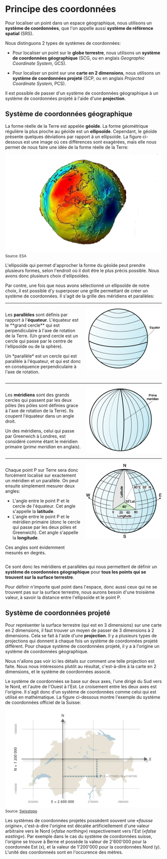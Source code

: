 # Principe des coordonnées

Pour localiser un point dans un espace géographique, nous utilisons un **système de coordonnées**, que l'on appelle aussi **système de référence spatial** (SRS).

Nous distinguons 2 types de systèmes de coordonnées:

- Pour localiser un point sur le **globe terrestre**, nous utilisons un **système de coordonnées géographique** (SCG, ou en anglais *Geographic Coordinate System*, GCS).

- Pour localiser un point sur une **carte en 2 dimensions**, nous utilisons un **système de coordonnées projeté** (SCP, ou en anglais *Projected Coordinate System*, PCS).

Il est possible de passer d'un système de coordonnées géographique à un système de coordonnées projeté à l'aide d'une **projection**.


## Système de coordonnées géographique

La forme réelle de la Terre est appelée **géoïde**. La forme géométrique régulière la plus proche au géoïde est un **ellipsoïde**. Cependant, le géoïde présente quelques déviations par rapport à un ellipsoïde. La figure ci-dessous est une image où ces différences sont exagérées, mais elle nous permet de nous faire une idée de la forme réelle de la Terre:

![Géoïde](assets/geoide_transp.png)  
<small>Source: ESA</small>

L'ellipsoïde qui permet d'approcher la forme du géoïde peut prendre plusieurs formes, selon l'endroit où il doit être le plus précis possible. Nous avons donc plusieurs choix d'ellipsoïdes.

Par contre, une fois que nous avons sélectionné un ellipsoïde de notre choix, il est possible d'y superposer une grille permettant de créer un système de coordonnées. Il s'agit de la grille des méridiens et parallèles:

---

<div style="display: flex;">
  <div style="flex: 1;">
    <p>Les <b>parallèles</b> sont définis par rapport à l'<b>équateur</b>. L'équateur est le **grand cercle** qui est perpendiculaire à l'axe de rotation de la Terre. (Un grand cercle est un cercle qui passe par le centre de l'ellipsoïde ou de la sphère).</p>
    <p>Un *parallèle* est un cercle qui est parallèle à l'équateur, et qui est donc en conséquence perpendiculaire à l'axe de rotation.</p>
  </div>
  <div style="flex: 1; padding-left: 15px;">
    <img src="assets/latitude.png">
  </div>
</div>

<hr />

<div style="display: flex;">
  <div style="flex: 1;">
    <p>Les <b>méridiens</b> sont des grands cercles qui passent par les deux pôles (les pôles sont définies grace à l'axe de rotation de la Terre). Ils coupent l'équateur dans un angle droit.</p>
    <p>Un des méridiens, celui qui passe par Greenwich à Londres, est considéré comme étant le méridien primaire (<i>prime meridian</i> en anglais).</p>
  </div>
  <div style="flex: 1; padding-left: 15px;">
    <img src="assets/longitude.png">
  </div>
</div>

<hr/>

<div style="display: flex;">
  <div style="flex: 1;">
    <p>Chaque point P sur Terre sera donc forcément localisé sur exactement un méridien et un parallèle. On peut ensuite simplement mesurer deux angles:</p>
    <ul>
        <li>L'angle entre le point P et le cercle de l'équateur. Cet angle s'appelle la <b>latitude</b>.</li>
        <li>L'angle entre le point P et le méridien primaire (donc le cercle qui passe par les deux pôles et Greenwich). Cet angle s'appelle la <b>longitude</b>.
    </ul>
    <p>Ces angles sont évidemment mesurés en degrés.</p>
  </div>
  <div style="flex: 1; padding-left: 15px;">
    <img src="assets/lat_long.gif">
  </div>
</div>

Ce sont donc les méridiens et parallèles qui nous permettent de définir un **système de coordonnées géographique** pour **tous les points qui se trouvent sur la surface terrestre**.

Pour définir n'importe quel point dans l'espace, donc aussi ceux qui ne se trouvent pas sur la surface terrestre, nous aurons besoin d'une troisième valeur, à savoir la distance entre l'ellipsoïde et le point P.


## Système de coordonnées projeté

Pour représenter la surface terrestre (qui est en 3 dimensions) sur une carte en 2 dimensions, il faut trouver un moyen de passer de 3 dimensions à 2 dimensions. Cela se fait à l'aide d'une **projection**. Il y a plusieurs types de projections qui donnent à chaque fois un système de coordonnées projeté différent. Pour chaque système de coordonnées projeté, il y a à l'origine un système de coordonnées géographique.

Nous n'allons pas voir ici les détails sur comment une telle projection est faite. Nous nous intéressons plutôt au résultat, c'est-à-dire à la carte en 2 dimensions, et le système de coordonnées associé.

Le système de coordonnées se base sur deux axes, l'une dirigé du Sud vers le Nord, et l'autre de l'Ouest à l'Est. Le croisement entre les deux axes est l'origine. Il s'agit donc d'un système de coordonnées comme celui qui est utilisé en mathématique. La figure ci-dessous montre l'exemple du système de coordonnées officiel de la Suisse:

![](assets/scp_ch_ti.png)  
<small>Source: <a href="https://www.swisstopo.admin.ch/fr/connaissances-faits/mensuration-geodesie/coordonnees.html">Swisstopo</a></small>

Les systèmes de coordonnées projetés possèdent souvent une *«fausse origine»*, c'est-à-dire l'origine est décalée artificiellement d'une valeur arbitraire vers le Nord (*«false northing»*) respectivement vers l'Est (*«false easting»*). Par exemple dans le cas du système de coordonnées suisse, l'origine se trouve à Berne et possède la valeur de 2'600'000 pour la coordonnée Est (x), et la valeur de 1'200'000 pour la coordonnées Nord (y). L'unité des coordonneés sont en l'occurence des mètres.
